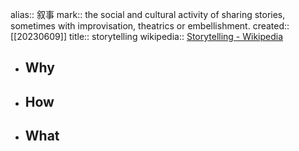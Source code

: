 alias:: 叙事
mark:: the social and cultural activity of sharing stories, sometimes with improvisation, theatrics or embellishment.
created:: [[20230609]]
title:: storytelling
wikipedia:: [Storytelling - Wikipedia](https://en.wikipedia.org/wiki/Storytelling)
- ## Why
- ## How
- ## What